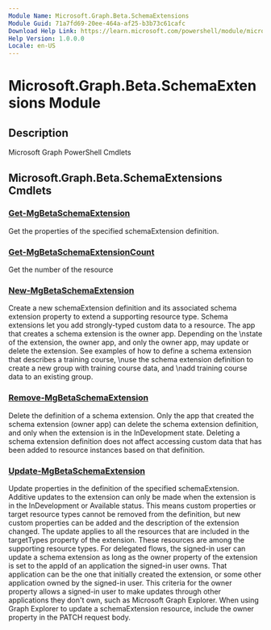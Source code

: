 ```yaml
---
Module Name: Microsoft.Graph.Beta.SchemaExtensions
Module Guid: 71a7fd69-20ee-464a-af25-b3b73c61cafc
Download Help Link: https://learn.microsoft.com/powershell/module/microsoft.graph.beta.schemaextensions
Help Version: 1.0.0.0
Locale: en-US
---
```


# Microsoft.Graph.Beta.SchemaExtensions Module
## Description
Microsoft Graph PowerShell Cmdlets

## Microsoft.Graph.Beta.SchemaExtensions Cmdlets
### [Get-MgBetaSchemaExtension](Get-MgBetaSchemaExtension.md)
Get the properties of the specified schemaExtension definition.

### [Get-MgBetaSchemaExtensionCount](Get-MgBetaSchemaExtensionCount.md)
Get the number of the resource

### [New-MgBetaSchemaExtension](New-MgBetaSchemaExtension.md)
Create a new schemaExtension definition and its associated schema extension property to extend a supporting resource type.
Schema extensions let you add strongly-typed custom data to a resource.
The app that creates a schema extension is the owner app.
Depending on the \nstate of the extension, the owner app, and only the owner app, may update or delete the extension.
See examples of how to define a schema extension that describes a training course, \nuse the schema extension definition to create a new group with training course data, and \nadd training course data to an existing group.

### [Remove-MgBetaSchemaExtension](Remove-MgBetaSchemaExtension.md)
Delete the definition of a schema extension.
Only the app that created the schema extension (owner app) can delete the schema extension definition, and only when the extension is in the InDevelopment state.
Deleting a schema extension definition does not affect accessing custom data that has been added to resource instances based on that definition.

### [Update-MgBetaSchemaExtension](Update-MgBetaSchemaExtension.md)
Update properties in the definition of the specified schemaExtension.
Additive updates to the extension can only be made when the extension is in the InDevelopment or Available status.
This means custom properties or target resource types cannot be removed from the definition, but new custom properties can be added and the description of the extension changed.
The update applies to all the resources that are included in the targetTypes property of the extension.
These resources are among the supporting resource types.
For delegated flows, the signed-in user can update a schema extension as long as the owner property of the extension is set to the appId of an application the signed-in user owns.
That application can be the one that initially created the extension, or some other application owned by the signed-in user.
This criteria for the owner property allows a signed-in user to make updates through other applications they don't own, such as Microsoft Graph Explorer.
When using Graph Explorer to update a schemaExtension resource, include the owner property in the PATCH request body.

